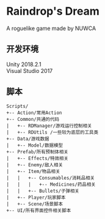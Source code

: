 # Raindrop's Dream
A roguelike game made by NUWCA

## 开发环境
Unity 2018.2.1    
Visual Studio 2017

## 脚本

```
Scripts/
+-- Action/常用Action
+-- Common/共通的代码
|   +-- RDManager/游戏运行控制相关
|   +-- RDUtils	/一些较为底层的工具类
+-- Data/游戏数据
|   +-- Model/数据模型
+-- Prefab/所有预制体相关
|   +-- Effects/特效相关
|   +-- Enemy/敌人相关
|   +-- Item/物品相关
|   |   +-- Consumables/消耗品相关
|   |   |   +-- Medicines/药品相关
|   |   +-- Bullets/子弹相关
|   +-- Player/玩家脚本
|   +-- Scene/场景脚本
+-- UI/所有界面控件相关脚本
```
